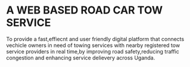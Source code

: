 # A WEB BASED ROAD CAR TOW SERVICE
To provide a fast,effiecnt and user friendly digital platform that connects vechicle owners in need of towing services with nearby registered tow service providers in real time,by improving road safety,reducing traffic congestion and enhancing service delievery across Uganda.
